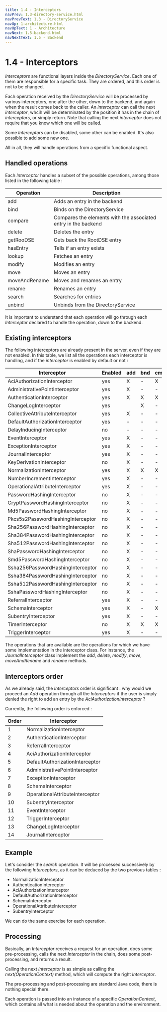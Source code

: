 ```yaml
---
title: 1.4 - Interceptors
navPrev: 1.3-directory-service.html
navPrevText: 1.3 - DirectoryService
navUp: 1-architecture.html
navUpText: 1 - Architecture
navNext: 1.5-backend.html
navNextText: 1.5 - Backend
---
```


# 1.4 - Interceptors

_Interceptors_ are functional layers inside the _DirectoryService_. Each one of them are responsible for a specific task. They are ordered, and this order is not to be changed.

Each operation received by the _DirectoryService_ will be processed by various interceptors, one after the other, down to the backend, and again when the result comes back to the caller. An _interceptor_ can call the next _interceptor_, whcih will be determinated by the position it has in the chain of _interceptors_, or simply return. Note that calling the next _interceptor_ does not require that you know which one will be called.

Some _Interceptors_ can be disabled, some other can be enabled. It's also possible to add some new one.

All in all, they will handle operations from a specific functional aspect.

## Handled operations

Each _Interceptor_ handles a subset of the possible operations, among those listed in the following table :

| Operation | Description |
|---|---|
| add | Adds an entry in the backend |
| bind | Binds on the DirectoryService |
| compare | Compares the elements with the associated entry in the backend |
| delete | Deletes the entry |
| getRooDSE | Gets back the RootDSE entry |
| hasEntry | Tells if an entry exists |
| lookup | Fetches an entry |
| modify | Modifies an entry |
| move | Moves an entry |
| moveAndRename | Moves and renames an entry |
| rename | Renames an entry |
| search | Searches for entries |
| unbind | Unbinds from the DirectoryService |

It is important to understand that each operation will go through each _Interceptor_ declared to handle the operation, down to the backend.

## Existing interceptors

The following interceptors are already present in the server, even if they are not enabled.
In this table, we list all the operations each interceptor is handling, and if the _interceptor_ is enabled by default or not :

| Interceptor | Enabled |add|bnd|cmp|del|DSE|has|lkp|mod|mov|m&r|ren|sea|ubd|
|---|---|---|---|---|---|---|---|---|---|---|---|---|---|---|
| AciAuthorizationInterceptor | yes | X | - | X  | X | - | X | X | X | X | X | X | X | - |
| AdministrativePointInterceptor | yes | X | - | -  | X | - | - | - | X | X | X | X | ? | - |
| AuthenticationInterceptor | yes | X | X | X | X | X | X | X | X | X | X | X | X | X |
| ChangeLogInterceptor | yes || X | - | - | X | - | - | - | X | X | X | X | - | - |
| CollectiveAttributeInterceptor | yes | X | - | - | - | - | - | X | X | - | - | - | X | - |
| DefaultAuthorizationInterceptor | yes | - | - | - | X | - | - | X | X | X | X | X | X | - |
| DelayInducingInterceptor | no | - | - | - | - | - | - | - | - | - | - | - | X | - |
| EventInterceptor | yes | X | - | - | X | - | - | - | X | X | X | X | - | - |
| ExceptionInterceptor | yes | X | - | - | X | - | - | - | X | X | X | X | - | - |
| JournalInterceptor | yes | X | - | - | X | - | - | - | X | X | X | X | - | - |
| KeyDerivationInterceptor | no | X | - | - | - | - | - | - | X | - | - | - | - | - |
| NormalizationInterceptor | yes | X | X | X | X | - | X | X | X | X | X | X | X | - |
| NumberIncrementInterceptor | yes | X | - | - | - | - | - | - | - | - | - | - | - | - |
| OperationalAttributeInterceptor | yes | X | - | - | X | - | - | X | X | X | X | X | X | - |
| PasswordHashingInterceptor | no | X | - | - | - | - | - | - | X | - | - | - | - | - |
|   CryptPasswordHashingInterceptor | no | X | - | - | - | - | - | - | X | - | - | - | - | - |
|   Md5PasswordHashingInterceptor | no | X | - | - | - | - | - | - | X | - | - | - | - | - |
|   Pkcs5s2PasswordHashingInterceptor | no | X | - | - | - | - | - | - | X | - | - | - | - | - |
|   Sha256PasswordHashingInterceptor | no | X | - | - | - | - | - | - | X | - | - | - | - | - |
|   Sha384PasswordHashingInterceptor | no | X | - | - | - | - | - | - | X | - | - | - | - | - |
|   Sha512PasswordHashingInterceptor | no | X | - | - | - | - | - | - | X | - | - | - | - | - |
|   ShaPasswordHashingInterceptor | no | X | - | - | - | - | - | - | X | - | - | - | - | - |
|   Smd5PasswordHashingInterceptor | no | X | - | - | - | - | - | - | X | - | - | - | - | - |
|   Ssha256PasswordHashingInterceptor | no | X | - | - | - | - | - | - | X | - | - | - | - | - |
|   Ssha384PasswordHashingInterceptor | no | X | - | - | - | - | - | - | X | - | - | - | - | - |
|   Ssha512PasswordHashingInterceptor | no | X | - | - | - | - | - | - | X | - | - | - | - | - |
|   SshaPasswordHashingInterceptor | no | X | - | - | - | - | - | - | X | - | - | - | - | - |
| ReferralInterceptor | yes | X | - | - | X | - | - | - | X | X | X | X | - | - |
| SchemaInterceptor | yes | X | - | X | - | - | - | X | X | - | ? | X | X | - |
| SubentryInterceptor | yes | X | - | - | X | - | - | ? | X | X | X | X | X | - |
| TimerInterceptor | no | X | X | X | X | X | X | X | X | X | X | X | X | X |
| TriggerInterceptor | yes | X | - | - | X | - | - | - | X | X | X | X | - | - |

The operations that are available are the operations for which we have some implementation in the interceptor class. For instance, the _JournalInterceptor_ class implement the _add_, _delete_, _modify_, _move_, _moveAndRename_ and _rename_ methods.

## Interceptors order

As we already said, the _Interceptors_ order is significant : why would we proceed an _Add_ operation through all the _Interceptors_ if the user is simply denied the right to add an entry by the _AciAuthorizationInterceptor_ ?

Currently, the following order is enforced :

| Order | Interceptor |
|---|---|
| 1 | NormalizationInterceptor |
| 2 | AuthenticationInterceptor |
| 3 | ReferralInterceptor |
| 4 | AciAuthorizationInterceptor |
| 5 | DefaultAuthorizationInterceptor |
| 6 | AdministrativePointInterceptor |
| 7 | ExceptionInterceptor |
| 8 | SchemaInterceptor |
| 9 | OperationalAttributeInterceptor |
| 10 | SubentryInterceptor |
| 11 | EventInterceptor |
| 12 | TriggerInterceptor |
| 13 | ChangeLogInterceptor |
| 14 | JournalInterceptor |

## Example

Let's consider the _search_ operation. It will be processed successively by the following _Interceptors_, as it can be deduced by the two previous tables :

* NormalizationInterceptor
* AuthenticationInterceptor
* AciAuthorizationInterceptor
* DefaultAuthorizationInterceptor
* SchemaInterceptor
* OperationalAttributeInterceptor
* SubentryInterceptor


We can do the same exercise for each operation.

## Processing

Basically, an _Interceptor_ receives a request for an operation, does some pre-processing, calls the next _Interceptor_ in the chain, does some post-processing, and returns a result.

Calling the next _Interceptor_ is as simple as calling the _next(OperationContext)_ method, which will compute the right _Interceptor_.

The pre-processing and post-processing are standard Java code, there is nothing special there. 

Each operation is passed into an instance of a specific _OperationContext_, which contains all what is needed about the operation and the environment.
